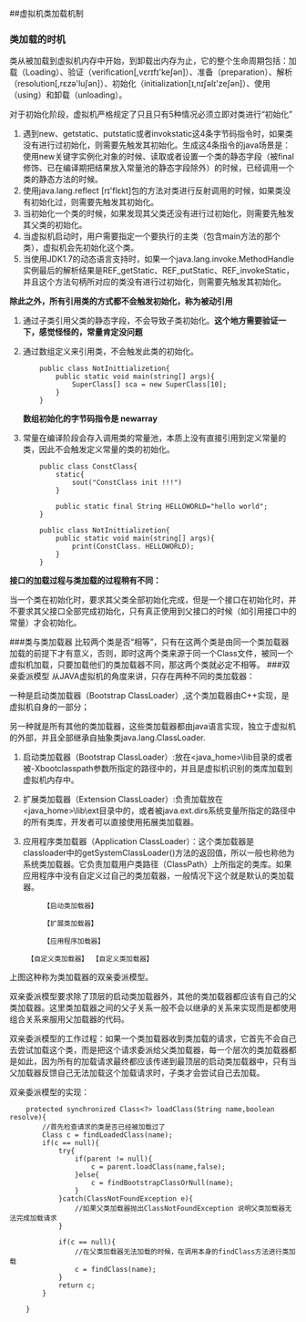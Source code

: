 ##虚拟机类加载机制
### 类加载的时机
类从被加载到虚拟机内存中开始，到卸载出内存为止，它的整个生命周期包括：加载（Loading）、验证（verification[,vɛrɪfɪ'keʃən]）、准备（preparation）、解析（resolution[,rɛzə'luʃən]）、初始化（initialization[ɪ,nɪʃəlɪ'zeʃən]）、使用（using）和卸载（unloading）。

对于初始化阶段，虚拟机严格规定了只且只有5种情况必须立即对类进行“初始化”

1. 遇到new、getstatic、putstatic或者invokstatic这4条字节码指令时，如果类没有进行过初始化，则需要先触发其初始化。生成这4条指令的java场景是：使用new关键字实例化对象的时候、读取或者设置一个类的静态字段（被final修饰、已在编译期把结果放入常量池的静态字段除外）的时候，已经调用一个类的静态方法的时候。
2. 使用java.lang.reflect [rɪ'flɛkt]包的方法对类进行反射调用的时候，如果类没有初始化过，则需要先触发其初始化。
3. 当初始化一个类的时候，如果发现其父类还没有进行过初始化，则需要先触发其父类的初始化。
4. 当虚拟机启动时，用户需要指定一个要执行的主类（包含main方法的那个类），虚拟机会先初始化这个类。
5. 当使用JDK1.7的动态语言支持时，如果一个java.lang.invoke.MethodHandle实例最后的解析结果是REF_getStatic、REF_putStatic、REF_invokeStatic，并且这个方法句柄所对应的类没有进行过初始化，则需要先触发其初始化。

**除此之外，所有引用类的方式都不会触发初始化，称为被动引用**

1. 通过子类引用父类的静态字段，不会导致子类初始化。**这个地方需要验证一下，感觉怪怪的，常量肯定没问题**
2. 通过数组定义来引用类，不会触发此类的初始化。

	```
		public class NotInittializetion{
			public static void main(string[] args){
				SuperClass[] sca = new SuperClass[10];
			}
		}
	```
	**数组初始化的字节码指令是 newarray**
3. 常量在编译阶段会存入调用类的常量池，本质上没有直接引用到定义常量的类，因此不会触发定义常量的类的初始化。

	```
		public class ConstClass{
			static{
				sout("ConstClass init !!!")
			}
			
			public static final String HELLOWORLD="hello world";
		}
		
		public class NotInittializetion{
			public static void main(string[] args){
				print(ConstClass. HELLOWORLD);
			}
		}
	```
	
	
**接口的加载过程与类加载的过程稍有不同：**

当一个类在初始化时，要求其父类全部初始化完成，但是一个接口在初始化时，并不要求其父接口全部完成初始化，只有真正使用到父接口的时候（如引用接口中的常量）才会初始化。

###类与类加载器
比较两个类是否“相等”，只有在这两个类是由同一个类加载器加载的前提下才有意义，否则，即时这两个类来源于同一个Class文件，被同一个虚拟机加载，只要加载他们的类加载器不同，那这两个类就必定不相等。
###双亲委派模型
从JAVA虚拟机的角度来讲，只存在两种不同的类加载器：

一种是启动类加载器（Bootstrap ClassLoader）,这个类加载器由C++实现，是虚拟机自身的一部分；

另一种就是所有其他的类加载器，这些类加载器都由java语言实现，独立于虚拟机的外部，并且全部继承自抽象类java.lang.ClassLoader.

1. 启动类加载器（Bootstrap ClassLoader）:放在<java_home>\lib目录的或者被-Xbootclasspath参数所指定的路径中的，并且是虚拟机识别的类库加载到虚拟机内存中。
2. 扩展类加载器（Extension ClassLoader）:负责加载放在<java_home>\lib\ext目录中的，或者被java.ext.dirs系统变量所指定的路径中的所有类库，开发者可以直接使用拓展类加载器。
3. 应用程序类加载器（Application ClassLoader）：这个类加载器是classloader中的getSystemClassLoader()方法的返回值，所以一般也称他为系统类加载器。它负责加载用户类路径（ClassPath）上所指定的类库。如果应用程序中没有自定义过自己的类加载器，一般情况下这个就是默认的类加载器。

			【启动类加载器】
				
			【扩展类加载器】

			【应用程序加载器】

		【自定义类加载器】 【自定义类加载器】 
		
上图这种称为类加载器的双亲委派模型。

双亲委派模型要求除了顶层的启动类加载器外，其他的类加载器都应该有自己的父类加载器。这里类加载器之间的父子关系一般不会以继承的关系来实现而是都使用组合关系来服用父加载器的代码。

双亲委派模型的工作过程：如果一个类加载器收到类加载的请求，它首先不会自己去尝试加载这个类，而是把这个请求委派给父类加载器，每一个层次的类加载器都是如此，因为所有的加载请求最终都应该传递到最顶层的启动类加载器中，只有当父加载器反馈自己无法加载这个加载请求时，子类才会尝试自己去加载。

双亲委派模型的实现：
```
	protected synchronized Class<?> loadClass(String name,boolean resolve){
		//首先检查请求的类是否已经被加载过了
		Class c = findLoadedClass(name);
		if(c == null){
			try{
				if(parent != null){
					c = parent.loadClass(name,false);
				}else{
					c = findBootstrapClassOrNull(name);
				}
			}catch(ClassNotFoundException e){
				//如果父类加载器抛出ClassNotFoundException 说明父类加载器无法完成加载请求
			}
			
			if(c == null){
				//在父类加载器无法加载的时候，在调用本身的findClass方法进行类加载
				c = findClass(name);
			}
			return c;
		}
	
	}
```